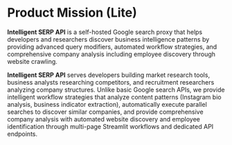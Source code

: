 # Product Mission (Lite)

**Intelligent SERP API** is a self-hosted Google search proxy that helps developers and researchers discover business intelligence patterns by providing advanced query modifiers, automated workflow strategies, and comprehensive company analysis including employee discovery through website crawling.

**Intelligent SERP API** serves developers building market research tools, business analysts researching competitors, and recruitment researchers analyzing company structures. Unlike basic Google search APIs, we provide intelligent workflow strategies that analyze content patterns (Instagram bio analysis, business indicator extraction), automatically execute parallel searches to discover similar companies, and provide comprehensive company analysis with automated website discovery and employee identification through multi-page Streamlit workflows and dedicated API endpoints.